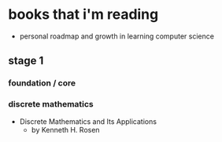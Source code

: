 # books that i'm reading
- personal roadmap and growth in learning computer science

## stage 1
### foundation / core

### discrete mathematics
- Discrete Mathematics and Its Applications
  - by Kenneth H. Rosen
